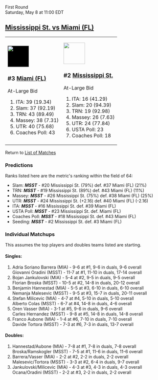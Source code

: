 First Round  
Saturday, May 8 at 11:00 EDT
## [Mississippi St. vs Miami (FL)](https://www.ncaa.com/game/5833375) 

<table><tr><td>  

<a href="../index.md"><img style="background-color: #000" src="https://www.ncaa.com/sites/default/files/images/logos/schools/m/miami-fl.70.png" width="70" height="70" /></a>  

<h3>#3 <a href="../index.md">Miami (FL)</a></h3>  

At-Large Bid  

<ol>  
<li>ITA: 39 (19.34)</li>  
<li>Slam: 37 (92.19)</li>  
<li>TRN: 43 (89.49)</li>  
<li>Massey: 38 (7.31)</li>  
<li>UTR: 40 (75.68)</li>  
<li>Coaches Poll: 43</li>  
</ol>  

</td><td>  

<a href="../index.md"><img src="https://www.ncaa.com/sites/default/files/images/logos/schools/m/mississippi-st.70.png" width="70" height="70" /></a>  

<h3>#2 <a href="../index.md">Mississippi St.</a></h3>  

At-Large Bid  

<ol>  
<li>ITA: 16 (41.29)</li>  
<li>Slam: 20 (94.39)</li>  
<li>TRN: 19 (92.98)</li>  
<li>Massey: 26 (7.63)</li>  
<li>UTR: 24 (77.84)</li>  
<li>USTA Poll: 23</li>  
<li>Coaches Poll: 18</li>  
</ol>  

</td></tr></table>  

Return to [List of Matches](../index.md)  

### Predictions  

Ranks listed here are the metric's ranking within the field of 64:  
- Slam: ***MSST*** - #20 Mississippi St. (79%) def. #37 Miami (FL) (21%)  
- TRN: ***MSST*** - #19 Mississippi St. (89%) def. #43 Miami (FL) (11%)  
- Massey: ***MSST*** - #26 Mississippi St. (75%) def. #38 Miami (FL) (25%)  
- UTR: ***MSST*** - #24 Mississippi St. (+2.16) def. #40 Miami (FL) (-2.16)  
- ITA: ***MSST*** - #16 Mississippi St. def. #39 Miami (FL)  
- USTA Poll: ***MSST*** - #23 Mississippi St. def. Miami (FL)  
- Coaches Poll: ***MSST*** - #18 Mississippi St. def. #43 Miami (FL)  
- Seeding: ***MSST*** - #2 Mississippi St. def. #3 Miami (FL)  

### Individual Matchups  

This assumes the top players and doubles teams listed are starting.  

#### Singles:  
1. Adria Soriano Barrera (MIA) - 9-6 at #1, 9-6 in duals, 9-6 overall  
   Giovanni Oradini (MSST) - 11-7 at #1, 11-10 in duals, 17-14 overall
2. Bojan Jankulovski (MIA) - 5-4 at #2, 9-5 in duals, 9-5 overall  
   Florian Broska (MSST) - 10-5 at #2, 14-8 in duals, 20-12 overall
3. Benjamin Hannestad (MIA) - 5-5 at #3, 6-10 in duals, 6-10 overall  
   Nemanja Malesevic (MSST) - 9-5 at #3, 15-7 in duals, 20-11 overall
4. Stefan Milicevic (MIA) - 4-7 at #4, 5-10 in duals, 5-10 overall  
   Alberto Colas (MSST) - 6-7 at #4, 14-8 in duals, 4-6 overall
5. Oren Vasser (MIA) - 3-1 at #5, 9-6 in duals, 9-6 overall  
   Carles Hernandez (MSST) - 9-8 at #5, 14-8 in duals, 14-8 overall
6. Franco Aubone (MIA) - 1-4 at #6, 7-10 in duals, 7-10 overall  
   Davide Tortora (MSST) - 7-3 at #6, 7-3 in duals, 13-7 overall

#### Doubles:  
1. Hannestad/Aubone (MIA) - 7-8 at #1, 7-8 in duals, 7-8 overall  
   Broska/Ramskogler (MSST) - 7-5 at #1, 11-6 in duals, 11-6 overall
2. Barrera/Vasser (MIA) - 2-2 at #2, 2-2 in duals, 2-2 overall  
   Malesevic/Tortora (MSST) - 3-3 at #2, 6-4 in duals, 9-7 overall
3. Jankulovski/Milicevic (MIA) - 4-3 at #3, 4-3 in duals, 4-3 overall  
   Ocana/Oradini (MSST) - 2-2 at #3, 2-2 in duals, 2-2 overall